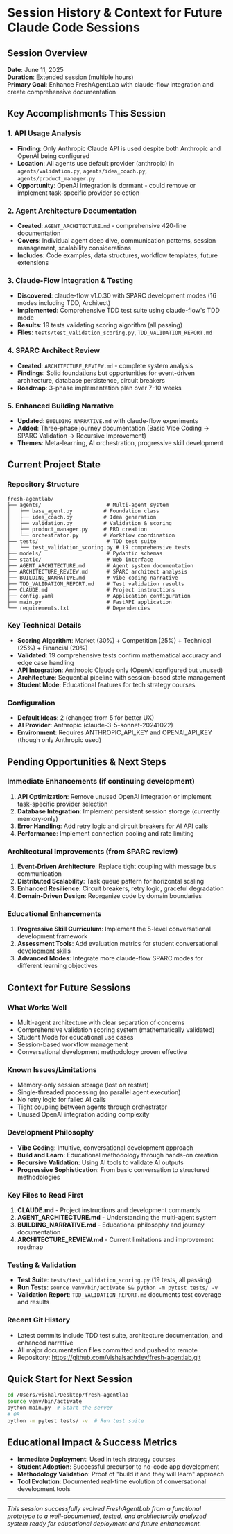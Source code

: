 # Session History & Context for Future Claude Code Sessions

## Session Overview
**Date**: June 11, 2025  
**Duration**: Extended session (multiple hours)  
**Primary Goal**: Enhance FreshAgentLab with claude-flow integration and create comprehensive documentation  

## Key Accomplishments This Session

### 1. **API Usage Analysis**
- **Finding**: Only Anthropic Claude API is used despite both Anthropic and OpenAI being configured
- **Location**: All agents use default provider (anthropic) in `agents/validation.py`, `agents/idea_coach.py`, `agents/product_manager.py`
- **Opportunity**: OpenAI integration is dormant - could remove or implement task-specific provider selection

### 2. **Agent Architecture Documentation**
- **Created**: `AGENT_ARCHITECTURE.md` - comprehensive 420-line documentation
- **Covers**: Individual agent deep dive, communication patterns, session management, scalability considerations
- **Includes**: Code examples, data structures, workflow templates, future extensions

### 3. **Claude-Flow Integration & Testing**
- **Discovered**: claude-flow v1.0.30 with SPARC development modes (16 modes including TDD, Architect)
- **Implemented**: Comprehensive TDD test suite using claude-flow's TDD mode
- **Results**: 19 tests validating scoring algorithm (all passing)
- **Files**: `tests/test_validation_scoring.py`, `TDD_VALIDATION_REPORT.md`

### 4. **SPARC Architect Review**
- **Created**: `ARCHITECTURE_REVIEW.md` - complete system analysis
- **Findings**: Solid foundations but opportunities for event-driven architecture, database persistence, circuit breakers
- **Roadmap**: 3-phase implementation plan over 7-10 weeks

### 5. **Enhanced Building Narrative**
- **Updated**: `BUILDING_NARRATIVE.md` with claude-flow experiments
- **Added**: Three-phase journey documentation (Basic Vibe Coding → SPARC Validation → Recursive Improvement)
- **Themes**: Meta-learning, AI orchestration, progressive skill development

## Current Project State

### **Repository Structure**
```
fresh-agentlab/
├── agents/                     # Multi-agent system
│   ├── base_agent.py          # Foundation class
│   ├── idea_coach.py          # Idea generation 
│   ├── validation.py          # Validation & scoring
│   ├── product_manager.py     # PRD creation
│   └── orchestrator.py        # Workflow coordination
├── tests/                      # TDD test suite
│   └── test_validation_scoring.py # 19 comprehensive tests
├── models/                     # Pydantic schemas
├── static/                     # Web interface
├── AGENT_ARCHITECTURE.md       # Agent system documentation
├── ARCHITECTURE_REVIEW.md      # SPARC architect analysis
├── BUILDING_NARRATIVE.md       # Vibe coding narrative
├── TDD_VALIDATION_REPORT.md    # Test validation results
├── CLAUDE.md                   # Project instructions
├── config.yaml                 # Application configuration
├── main.py                     # FastAPI application
└── requirements.txt            # Dependencies
```

### **Key Technical Details**
- **Scoring Algorithm**: Market (30%) + Competition (25%) + Technical (25%) + Financial (20%) 
- **Validated**: 19 comprehensive tests confirm mathematical accuracy and edge case handling
- **API Integration**: Anthropic Claude only (OpenAI configured but unused)
- **Architecture**: Sequential pipeline with session-based state management
- **Student Mode**: Educational features for tech strategy courses

### **Configuration**
- **Default Ideas**: 2 (changed from 5 for better UX)
- **AI Provider**: Anthropic (claude-3-5-sonnet-20241022)
- **Environment**: Requires ANTHROPIC_API_KEY and OPENAI_API_KEY (though only Anthropic used)

## Pending Opportunities & Next Steps

### **Immediate Enhancements** (if continuing development)
1. **API Optimization**: Remove unused OpenAI integration or implement task-specific provider selection
2. **Database Integration**: Implement persistent session storage (currently memory-only)
3. **Error Handling**: Add retry logic and circuit breakers for AI API calls
4. **Performance**: Implement connection pooling and rate limiting

### **Architectural Improvements** (from SPARC review)
1. **Event-Driven Architecture**: Replace tight coupling with message bus communication
2. **Distributed Scalability**: Task queue pattern for horizontal scaling  
3. **Enhanced Resilience**: Circuit breakers, retry logic, graceful degradation
4. **Domain-Driven Design**: Reorganize code by domain boundaries

### **Educational Enhancements**
1. **Progressive Skill Curriculum**: Implement the 5-level conversational development framework
2. **Assessment Tools**: Add evaluation metrics for student conversational development skills
3. **Advanced Modes**: Integrate more claude-flow SPARC modes for different learning objectives

## Context for Future Sessions

### **What Works Well**
- Multi-agent architecture with clear separation of concerns
- Comprehensive validation scoring system (mathematically validated)
- Student Mode for educational use cases
- Session-based workflow management
- Conversational development methodology proven effective

### **Known Issues/Limitations**
- Memory-only session storage (lost on restart)
- Single-threaded processing (no parallel agent execution)
- No retry logic for failed AI calls
- Tight coupling between agents through orchestrator
- Unused OpenAI integration adding complexity

### **Development Philosophy**
- **Vibe Coding**: Intuitive, conversational development approach
- **Build and Learn**: Educational methodology through hands-on creation
- **Recursive Validation**: Using AI tools to validate AI outputs
- **Progressive Sophistication**: From basic conversation to structured methodologies

### **Key Files to Read First**
1. **CLAUDE.md** - Project instructions and development commands
2. **AGENT_ARCHITECTURE.md** - Understanding the multi-agent system  
3. **BUILDING_NARRATIVE.md** - Educational philosophy and journey documentation
4. **ARCHITECTURE_REVIEW.md** - Current limitations and improvement roadmap

### **Testing & Validation**
- **Test Suite**: `tests/test_validation_scoring.py` (19 tests, all passing)
- **Run Tests**: `source venv/bin/activate && python -m pytest tests/ -v`
- **Validation Report**: `TDD_VALIDATION_REPORT.md` documents test coverage and results

### **Recent Git History**
- Latest commits include TDD test suite, architecture documentation, and enhanced narrative
- All major documentation files committed and pushed to remote
- Repository: https://github.com/vishalsachdev/fresh-agentlab.git

## Quick Start for Next Session

```bash
cd /Users/vishal/Desktop/fresh-agentlab
source venv/bin/activate
python main.py  # Start the server
# OR
python -m pytest tests/ -v  # Run test suite
```

## Educational Impact & Success Metrics
- **Immediate Deployment**: Used in tech strategy courses
- **Student Adoption**: Successful precursor to no-code app development
- **Methodology Validation**: Proof of "build it and they will learn" approach
- **Tool Evolution**: Documented real-time evolution of conversational development tools

---

*This session successfully evolved FreshAgentLab from a functional prototype to a well-documented, tested, and architecturally analyzed system ready for educational deployment and future enhancement.*